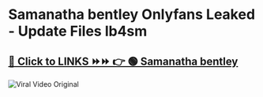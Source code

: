
 # Samanatha bentley Onlyfans Leaked - Update Files lb4sm

## <h2><a href="https://clipsfans.com/Samanatha_bentley&ref=git">🔗 Click to LINKS ⏩⏩ 👉 🟢 Samanatha bentley </a></h2>

<a href="https://clipsfans.com/Samanatha_bentley&ref=git" rel="nofollow" data-target="animated-image.originalLink"><img src="https://i.ibb.co.com/xMMVF88/686577567.gif" alt="Viral Video Original" style="max-width: 100%; display: inline-block;" data-target="animated-image.originalImage"></a>

